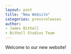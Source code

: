 ```yaml
---
layout: post
title: "New Website"
categories: pressreleases
author:
- James Bithell
- Bithell Studios Team
---
```


Welcome to our new website!
